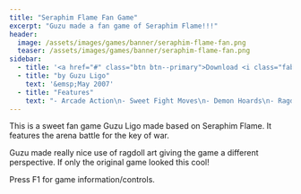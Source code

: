 ```yaml
---
title: "Seraphim Flame Fan Game"
excerpt: "Guzu made a fan game of Seraphim Flame!!!"
header:
  image: /assets/images/games/banner/seraphim-flame-fan.png
  teaser: /assets/images/games/banner/seraphim-flame-fan.png
sidebar:
  - title: '<a href="#" class="btn btn--primary">Download <i class="fab fa-fw fa-windows" aria-hidden="true"></i></a>'
  - title: "by Guzu Ligo"
    text: '&emsp;May 2007'
  - title: "Features"
    text: "- Arcade Action\n- Sweet Fight Moves\n- Demon Hoards\n- Ragdoll Art"
---
```


This is a sweet fan game Guzu Ligo made based on Seraphim Flame. It features the arena battle for the key of war.

Guzu made really nice use of ragdoll art giving the game a different perspective. If only the original game looked this cool!

Press F1 for game information/controls.
